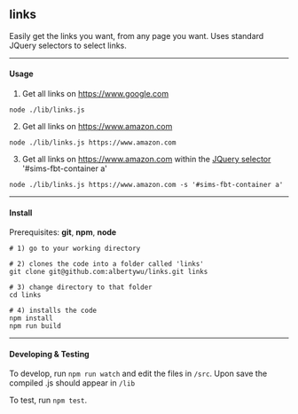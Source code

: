 ## links

Easily get the links you want, from any page you want. Uses standard JQuery selectors to select links.

---

#### Usage

1) Get all links on https://www.google.com

`node ./lib/links.js`

2) Get all links on https://www.amazon.com

`node ./lib/links.js https://www.amazon.com`

3) Get all links on https://www.amazon.com within the [JQuery selector](http://www.w3schools.com/jquery/jquery_ref_selectors.asp) '#sims-fbt-container a'

`node ./lib/links.js https://www.amazon.com -s '#sims-fbt-container a'`

---

#### Install

Prerequisites: **git**, **npm**, **node**

```shell
# 1) go to your working directory

# 2) clones the code into a folder called 'links'
git clone git@github.com:albertywu/links.git links

# 3) change directory to that folder
cd links

# 4) installs the code
npm install
npm run build
```

---

#### Developing & Testing

To develop, run `npm run watch` and edit the files in `/src`. Upon save the compiled .js should appear in `/lib`

To test, run `npm test`.